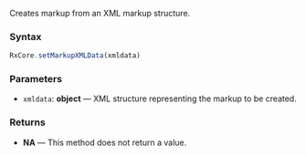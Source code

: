 Creates markup from an XML markup structure.

### Syntax

```typescript
RxCore.setMarkupXMLData(xmldata)
```

### Parameters

- `xmldata`: **object** — XML structure representing the markup to be created.

### Returns

- **NA** — This method does not return a value.
